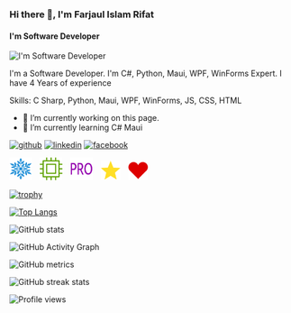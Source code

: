 ### Hi there 👋, I'm Farjaul Islam Rifat
#### I'm Software Developer
![I'm Software Developer](https://scontent.fdac138-1.fna.fbcdn.net/v/t39.30808-6/401584574_745420734085431_4439497983473540778_n.jpg?_nc_cat=101&ccb=1-7&_nc_sid=5f2048&_nc_ohc=6-39nHLkrVkAX9v0xAL&_nc_ht=scontent.fdac138-1.fna&oh=00_AfB037RvWW438b586dfUmCEGp9dHhn3YIhKff4yHd5yCrA&oe=655A1550)

I'm a Software Developer. I'm C#, Python, Maui, WPF, WinForms  Expert. 
I have 4 Years of experience

Skills: C Sharp, Python, Maui, WPF, WinForms, JS, CSS, HTML 

- 🔭 I’m currently working on this page. 
- 🌱 I’m currently learning C# Maui 


[<img src='https://cdn.jsdelivr.net/npm/simple-icons@3.0.1/icons/github.svg' alt='github' height='40'>](https://github.com/Rifat1896120)  [<img src='https://cdn.jsdelivr.net/npm/simple-icons@3.0.1/icons/linkedin.svg' alt='linkedin' height='40'>](https://www.linkedin.com/in/farjaul-rifat-646a84204/)  [<img src='https://cdn.jsdelivr.net/npm/simple-icons@3.0.1/icons/facebook.svg' alt='facebook' height='40'>](https://www.facebook.com/farjaulislam.rifat.3)  

<a href='https://archiveprogram.github.com/'><img src='https://raw.githubusercontent.com/acervenky/animated-github-badges/master/assets/acbadge.gif' width='40' height='40'></a> <a href='https://docs.github.com/en/developers'><img src='https://raw.githubusercontent.com/acervenky/animated-github-badges/master/assets/devbadge.gif' width='40' height='40'></a> <a href='https://github.com/pricing'><img src='https://raw.githubusercontent.com/acervenky/animated-github-badges/master/assets/pro.gif' width='40' height='40'></a> <a href='https://stars.github.com/'><img src='https://raw.githubusercontent.com/acervenky/animated-github-badges/master/assets/starbadge.gif' width='35' height='35'></a> <a href='https://docs.github.com/en/github/supporting-the-open-source-community-with-github-sponsors'><img src='https://raw.githubusercontent.com/acervenky/animated-github-badges/master/assets/sponsorbadge.gif' width='35' height='35'></a> 

[![trophy](https://github-profile-trophy.vercel.app/?username=Rifat1896120)](https://github.com/ryo-ma/github-profile-trophy)

[![Top Langs](https://github-readme-stats.vercel.app/api/top-langs/?username=Rifat1896120)](https://github.com/anuraghazra/github-readme-stats)

![GitHub stats](https://github-readme-stats.vercel.app/api?username=Rifat1896120&show_icons=true&count_private=true)  

![GitHub Activity Graph](https://activity-graph.herokuapp.com/graph?username=Rifat1896120)  

![GitHub metrics](https://metrics.lecoq.io/Rifat1896120)  

![GitHub streak stats](https://streak-stats.demolab.com/?user=Rifat1896120)  

![Profile views](https://gpvc.arturio.dev/Rifat1896120)  
